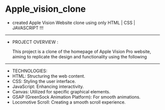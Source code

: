 # Apple_vision_clone

- created Apple Vision Website clone using  only HTML | CSS | JAVASCRIPT !!!

----------------------------------------------------------------------------------------------------------------------------------------------------------------------

- PROJECT OVERVIEW :


  This project is a clone of the homepage of Apple Vision Pro website, aiming to replicate the design and functionality using the following
----------------------------------------------------------------------------------------------------------------------------------------------------------------------


- TECHNOLOGIES:
- HTML: Structuring the web content.
- CSS: Styling the user interface.
- JavaScript: Enhancing interactivity.
- Canvas: Utilized for specific graphical elements.
- GSAP (GreenSock Animation Platform): For smooth animations.
- Locomotive Scroll: Creating a smooth scroll experience.



